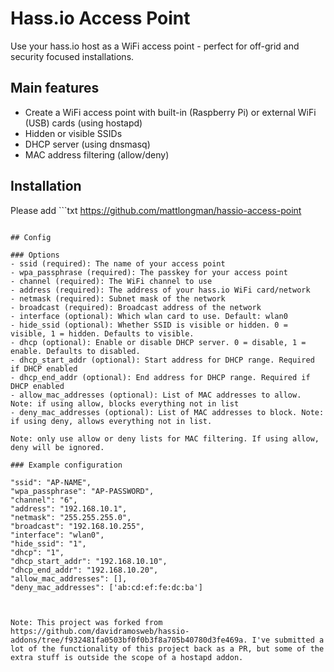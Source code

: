 # Hass.io Access Point
Use your hass.io host as a WiFi access point - perfect for off-grid and security focused installations.

## Main features
- Create a WiFi access point with built-in (Raspberry Pi) or external WiFi (USB) cards (using hostapd)
- Hidden or visible SSIDs
- DHCP server (using dnsmasq)
- MAC address filtering (allow/deny)

## Installation

Please add ```txt
https://github.com/mattlongman/hassio-access-point
``` to your hass.io addon repositories list. If you're not sure how, see [instructions](https://www.home-assistant.io/hassio/installing_third_party_addons/) on the Home Assistant website.

## Config

### Options
- ssid (required): The name of your access point
- wpa_passphrase (required): The passkey for your access point
- channel (required): The WiFi channel to use
- address (required): The address of your hass.io WiFi card/network
- netmask (required): Subnet mask of the network
- broadcast (required): Broadcast address of the network
- interface (optional): Which wlan card to use. Default: wlan0
- hide_ssid (optional): Whether SSID is visible or hidden. 0 = visible, 1 = hidden. Defaults to visible.
- dhcp (optional): Enable or disable DHCP server. 0 = disable, 1 = enable. Defaults to disabled.
- dhcp_start_addr (optional): Start address for DHCP range. Required if DHCP enabled
- dhcp_end_addr (optional): End address for DHCP range. Required if DHCP enabled
- allow_mac_addresses (optional): List of MAC addresses to allow. Note: if using allow, blocks everything not in list
- deny_mac_addresses (optional): List of MAC addresses to block. Note: if using deny, allows everything not in list.

Note: only use allow or deny lists for MAC filtering. If using allow, deny will be ignored.

### Example configuration

```
    "ssid": "AP-NAME",
    "wpa_passphrase": "AP-PASSWORD",
    "channel": "6",
    "address": "192.168.10.1",
    "netmask": "255.255.255.0",
    "broadcast": "192.168.10.255",
    "interface": "wlan0",
    "hide_ssid": "1",
    "dhcp": "1",
    "dhcp_start_addr": "192.168.10.10",
    "dhcp_end_addr": "192.168.10.20",
    "allow_mac_addresses": [],
    "deny_mac_addresses": ['ab:cd:ef:fe:dc:ba']
```


Note: This project was forked from https://github.com/davidramosweb/hassio-addons/tree/f932481fa0503bf0f0b3f8a705b40780d3fe469a. I've submitted a lot of the functionality of this project back as a PR, but some of the extra stuff is outside the scope of a hostapd addon.